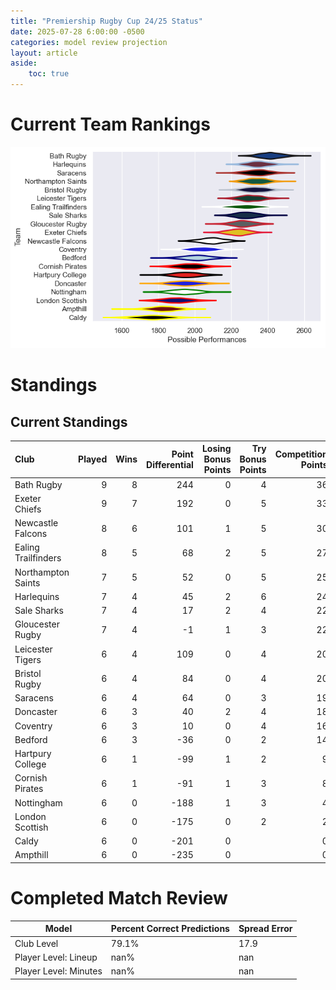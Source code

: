 ```yaml
---  
title: "Premiership Rugby Cup 24/25 Status"  
date: 2025-07-28 6:00:00 -0500  
categories: model review projection  
layout: article  
aside:  
    toc: true  
---
```

# Current Team Rankings


![Club Rankings](plots/rankings_Premiership_Rugby_Cup_2425.png)
# Standings

## Current Standings


| Club                |   Played |   Wins |   Point Differential |   Losing Bonus Points |   Try Bonus Points |   Competition Points |
|:--------------------|---------:|-------:|---------------------:|----------------------:|-------------------:|---------------------:|
| Bath Rugby          |        9 |      8 |                  244 |                     0 |                  4 |                   36 |
| Exeter Chiefs       |        9 |      7 |                  192 |                     0 |                  5 |                   33 |
| Newcastle Falcons   |        8 |      6 |                  101 |                     1 |                  5 |                   30 |
| Ealing Trailfinders |        8 |      5 |                   68 |                     2 |                  5 |                   27 |
| Northampton Saints  |        7 |      5 |                   52 |                     0 |                  5 |                   25 |
| Harlequins          |        7 |      4 |                   45 |                     2 |                  6 |                   24 |
| Sale Sharks         |        7 |      4 |                   17 |                     2 |                  4 |                   22 |
| Gloucester Rugby    |        7 |      4 |                   -1 |                     1 |                  3 |                   22 |
| Leicester Tigers    |        6 |      4 |                  109 |                     0 |                  4 |                   20 |
| Bristol Rugby       |        6 |      4 |                   84 |                     0 |                  4 |                   20 |
| Saracens            |        6 |      4 |                   64 |                     0 |                  3 |                   19 |
| Doncaster           |        6 |      3 |                   40 |                     2 |                  4 |                   18 |
| Coventry            |        6 |      3 |                   10 |                     0 |                  4 |                   16 |
| Bedford             |        6 |      3 |                  -36 |                     0 |                  2 |                   14 |
| Hartpury College    |        6 |      1 |                  -99 |                     1 |                  2 |                    9 |
| Cornish Pirates     |        6 |      1 |                  -91 |                     1 |                  3 |                    8 |
| Nottingham          |        6 |      0 |                 -188 |                     1 |                  3 |                    4 |
| London Scottish     |        6 |      0 |                 -175 |                     0 |                  2 |                    2 |
| Caldy               |        6 |      0 |                 -201 |                     0 |                    |                    0 |
| Ampthill            |        6 |      0 |                 -235 |                     0 |                    |                    0 |



# Completed Match Review


| Model | Percent Correct Predictions | Spread Error |
| ------ | ------ | ------ |
| Club Level | 79.1% | 17.9 |
| Player Level: Lineup | nan% | nan |
| Player Level: Minutes | nan% | nan |

